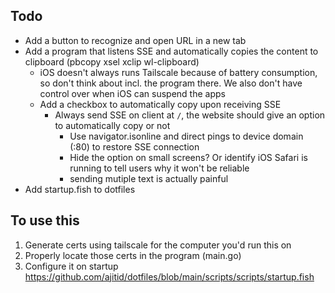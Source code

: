 ## Todo

- Add a button to recognize and open URL in a new tab
- Add a program that listens SSE and automatically copies the content to clipboard (pbcopy xsel xclip wl-clipboard)
  - iOS doesn't always runs Tailscale because of battery consumption, so don't think about incl. the program there. We also don't have control over when iOS can suspend the apps
  - Add a checkbox to automatically copy upon receiving SSE
    - Always send SSE on client at `/`, the website should give an option to automatically copy or not
      - Use navigator.isonline and direct pings to device domain (:80) to restore SSE connection
      - Hide the option on small screens? Or identify iOS Safari is running to tell users why it won't be reliable
      - sending mutiple text is actually painful
- Add startup.fish to dotfiles

## To use this

1. Generate certs using tailscale for the computer you'd run this on
1. Properly locate those certs in the program (main.go)
1. Configure it on startup https://github.com/ajitid/dotfiles/blob/main/scripts/scripts/startup.fish
